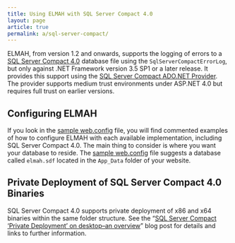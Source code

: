 ```yaml
---
title: Using ELMAH with SQL Server Compact 4.0
layout: page
article: true
permalink: a/sql-server-compact/
---
```


ELMAH, from version 1.2 and onwards, supports the logging of errors to a [SQL Server Compact 4.0](http://www.microsoft.com/sqlserver/en/us/editions/compact.aspx) database file using the `SqlServerCompactErrorLog`, but only against .NET Framework version 3.5 SP1 or a later release. It provides this support using the [SQL Server Compact ADO.NET Provider](http://msdn.microsoft.com/en-us/library/system.data.sqlserverce.aspx). The provider supports medium trust environments under ASP.NET 4.0 but requires full trust on earlier versions.

## Configuring ELMAH

If you look in the [sample web.config](http://elmah.googlecode.com/svn/tags/REL-1.2-SP1/samples/web.config) file, you will find commented examples of how to configure ELMAH with each available implementation, including SQL Server Compact 4.0. The main thing to consider is where you want your database to reside. The [sample web.config](http://elmah.googlecode.com/svn/tags/REL-1.2-SP1/samples/web.config) file suggests a database called `elmah.sdf` located in the `App_Data` folder of your website.

## Private Deployment of SQL Server Compact 4.0 Binaries

SQL Server Compact 4.0 supports private deployment of x86 and x64 binaries within the same folder structure. See the “[SQL Server Compact ‘Private Deployment’ on desktop–an overview](http://erikej.blogspot.com/2010/11/sql-server-compact-private-deployment.html)” blog post for details and links to further information.